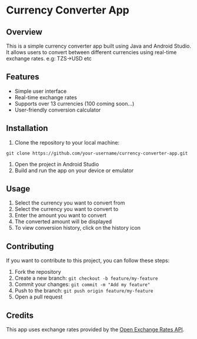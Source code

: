 Currency Converter App
======================

Overview
--------

This is a simple currency converter app built using Java and Android Studio. It allows users to convert between different currencies using real-time exchange rates.
e.g: TZS->USD etc

[//]: # (<img width="150" src="https://user-images.githubusercontent.com/89584431/221405187-5c6ee5b9-52e4-468a-8922-2e2b8c782010.png">  |  <img width="150" height="150" src="https://upload.wikimedia.org/wikipedia/commons/thumb/9/95/Android_Studio_Icon_3.6.svg/1900px-Android_Studio_Icon_3.6.svg.png">)

[//]: # (:-------------------------:|:-------------------------:)

[//]: # (<img src="https://user-images.githubusercontent.com/89584431/221383304-c7168a1c-4722-416b-920a-f631efed7b4b.png">  |  <img src="https://user-images.githubusercontent.com/89584431/221404147-2befb1b0-8181-4989-9470-37a653492b2b.png">)



Features
--------

-   Simple user interface
-   Real-time exchange rates
-   Supports over 13 currencies (100 coming soon...)
-   User-friendly conversion calculator

Installation
------------

1.  Clone the repository to your local machine:

`git clone https://github.com/your-username/currency-converter-app.git`

1.  Open the project in Android Studio
2.  Build and run the app on your device or emulator

Usage
-----

1.  Select the currency you want to convert from
2.  Select the currency you want to convert to
3.  Enter the amount you want to convert
4.  The converted amount will be displayed
5.  To view conversion history, click on the history icon

Contributing
------------

If you want to contribute to this project, you can follow these steps:

1.  Fork the repository
2.  Create a new branch: `git checkout -b feature/my-feature`
3.  Commit your changes: `git commit -m "Add my feature"`
4.  Push to the branch: `git push origin feature/my-feature`
5.  Open a pull request

Credits
-------

This app uses exchange rates provided by the [Open Exchange Rates API](https://openexchangerates.org/).
